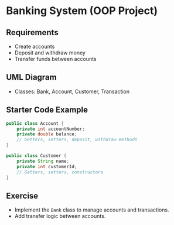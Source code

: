 # Banking System (OOP Project)

## Requirements
- Create accounts
- Deposit and withdraw money
- Transfer funds between accounts

## UML Diagram
- Classes: Bank, Account, Customer, Transaction

## Starter Code Example
```java
public class Account {
    private int accountNumber;
    private double balance;
    // Getters, setters, deposit, withdraw methods
}

public class Customer {
    private String name;
    private int customerId;
    // Getters, setters, constructors
}
```

## Exercise
- Implement the `Bank` class to manage accounts and transactions.
- Add transfer logic between accounts.
